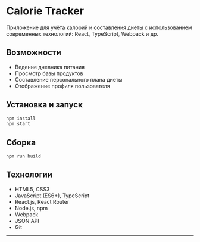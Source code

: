 # Calorie Tracker

Приложение для учёта калорий и составления диеты с использованием современных технологий: React, TypeScript, Webpack и др.

## Возможности
- Ведение дневника питания
- Просмотр базы продуктов
- Составление персонального плана диеты
- Отображение профиля пользователя

## Установка и запуск
```bash
npm install
npm start
```

## Сборка
```bash
npm run build
```

## Технологии
- HTML5, CSS3
- JavaScript (ES6+), TypeScript
- React.js, React Router
- Node.js, npm
- Webpack
- JSON API
- Git

---